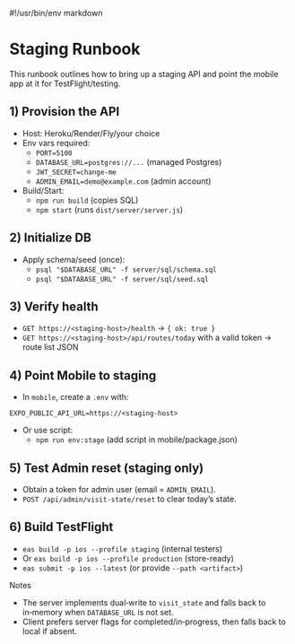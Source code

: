 #!/usr/bin/env markdown
# Staging Runbook

This runbook outlines how to bring up a staging API and point the mobile app at it for TestFlight/testing.

## 1) Provision the API
- Host: Heroku/Render/Fly/your choice
- Env vars required:
  - `PORT=5100`
  - `DATABASE_URL=postgres://...` (managed Postgres)
  - `JWT_SECRET=change-me`
  - `ADMIN_EMAIL=demo@example.com` (admin account)
- Build/Start:
  - `npm run build` (copies SQL)
  - `npm start` (runs `dist/server/server.js`)

## 2) Initialize DB
- Apply schema/seed (once):
  - `psql "$DATABASE_URL" -f server/sql/schema.sql`
  - `psql "$DATABASE_URL" -f server/sql/seed.sql`

## 3) Verify health
- `GET https://<staging-host>/health` → `{ ok: true }`
- `GET https://<staging-host>/api/routes/today` with a valid token → route list JSON

## 4) Point Mobile to staging
- In `mobile`, create a `.env` with:
```
EXPO_PUBLIC_API_URL=https://<staging-host>
```
- Or use script:
  - `npm run env:stage` (add script in mobile/package.json)

## 5) Test Admin reset (staging only)
- Obtain a token for admin user (email = `ADMIN_EMAIL`).
- `POST /api/admin/visit-state/reset` to clear today’s state.

## 6) Build TestFlight
- `eas build -p ios --profile staging` (internal testers)
- Or `eas build -p ios --profile production` (store-ready)
- `eas submit -p ios --latest` (or provide `--path <artifact>`) 

Notes
- The server implements dual‑write to `visit_state` and falls back to in‑memory when `DATABASE_URL` is not set.
- Client prefers server flags for completed/in‑progress, then falls back to local if absent.
